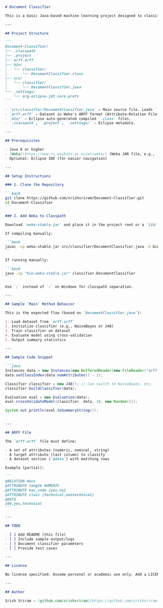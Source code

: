 ````markdown
# Document Classifier

This is a basic Java-based machine learning project designed to classify technical documents using a preprocessed `.arff` dataset format (used by Weka). The project was developed in Eclipse and includes source code, compiled classes, and sample data.

---

## Project Structure

```
Document-Classifier/
├── .classpath
├── .project
├── arff.arff
├── bin/
│   └── classifier/
│       └── DocumentClassifier.class
├── src/
│   └── classifier/
│       └── DocumentClassifier.java
└── .settings/
    └── org.eclipse.jdt.core.prefs
```

- `src/classifier/DocumentClassifier.java` – Main source file. Loads `.arff` file and applies classification using Weka.
- `arff.arff` – Dataset in Weka's ARFF format (Attribute-Relation File Format).
- `bin/` – Eclipse auto-generated compiled `.class` files.
- `.classpath`, `.project`, `.settings/` – Eclipse metadata.

---

## Prerequisites

- Java 8 or higher
- [Weka](https://www.cs.waikato.ac.nz/ml/weka/) (Weka JAR file, e.g., `weka-stable.jar`)
- Optional: Eclipse IDE (for easier navigation)

---

## Setup Instructions

### 1. Clone the Repository

```bash
git clone https://github.com/srishsriram/Document-Classifier.git
cd Document-Classifier
```

### 2. Add Weka to Classpath

Download `weka-stable.jar` and place it in the project root or a `lib/` folder.

If compiling manually:

```bash
javac -cp weka-stable.jar src/classifier/DocumentClassifier.java -d bin
```

If running manually:

```bash
java -cp "bin:weka-stable.jar" classifier.DocumentClassifier
```

Use `;` instead of `:` on Windows for classpath separation.

---

## Sample `Main` Method Behavior

This is the expected flow (based on `DocumentClassifier.java`):

1. Load dataset from `arff.arff`
2. Initialize classifier (e.g., NaiveBayes or J48)
3. Train classifier on dataset
4. Evaluate model using cross-validation
5. Output summary statistics

---

## Sample Code Snippet

```java
Instances data = new Instances(new BufferedReader(new FileReader("arff.arff")));
data.setClassIndex(data.numAttributes() - 1);

Classifier classifier = new J48(); // Can switch to NaiveBayes, etc.
classifier.buildClassifier(data);

Evaluation eval = new Evaluation(data);
eval.crossValidateModel(classifier, data, 10, new Random(1));

System.out.println(eval.toSummaryString());
```

---

## ARFF File

The `arff.arff` file must define:

- A set of attributes (numeric, nominal, string)
- A target attribute (last column) to classify
- A dataset section (`@data`) with matching rows

Example (partial):

```
@RELATION docs
@ATTRIBUTE length NUMERIC
@ATTRIBUTE has_code {yes,no}
@ATTRIBUTE class {technical,nontechnical}
@DATA
100,yes,technical
```

---

## TODO

- [ ] Add README (this file)
- [ ] Include sample output/logs
- [ ] Document classifier parameters
- [ ] Provide test cases

---

## License

No license specified. Assume personal or academic use only. Add a LICENSE file for clarity.

---

## Author

Srish Sriram – [github.com/srishsriram](https://github.com/srishsriram)
````

